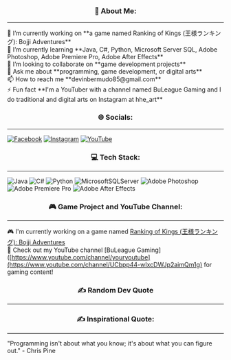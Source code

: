 <h3 align="center"> 💫 About Me: </h3>
<hr />
🔭 I’m currently working on **a game named Ranking of Kings (王様ランキング): Bojji Adventures** <br>
🌱 I’m currently learning **Java, C#, Python, Microsoft Server SQL, Adobe Photoshop, Adobe Premiere Pro, Adobe After Effects** <br>
👯 I’m looking to collaborate on **game development projects** <br>
💬 Ask me about **programming, game development, or digital arts** <br>
📫 How to reach me **devinbermudo85@gmail.com** <br>
⚡ Fun fact **I'm a YouTuber with a channel named BuLeague Gaming and I do traditional and digital arts on Instagram at hhe_art**

<h3 align="center">🌐 Socials:</h3>
<hr />

[![Facebook](https://img.shields.io/badge/Facebook-%231877F2.svg?logo=Facebook&logoColor=white)](https://www.facebook.com/yourfacebook) [![Instagram](https://img.shields.io/badge/Instagram-%23E4405F.svg?logo=Instagram&logoColor=white)](https://www.instagram.com/hhe_art/) [![YouTube](https://img.shields.io/badge/YouTube-%23FF0000.svg?logo=YouTube&logoColor=white)](https://www.youtube.com/channel/UCbpp44-wIxcDWJp2aimQm1g)

<h3 align="center">💻 Tech Stack:</h3>
<hr />

![Java](https://img.shields.io/badge/Java-%23ED8B00.svg?style=for-the-badge&logo=java&logoColor=white) 
![C#](https://img.shields.io/badge/C%23-%23239120.svg?style=for-the-badge&logo=c-sharp&logoColor=white) 
![Python](https://img.shields.io/badge/Python-3670A0?style=for-the-badge&logo=python&logoColor=ffdd54) 
![MicrosoftSQLServer](https://img.shields.io/badge/Microsoft%20SQL%20Server-CC2927?style=for-the-badge&logo=microsoft%20sql%20server&logoColor=white) 
![Adobe Photoshop](https://img.shields.io/badge/Adobe%20Photoshop-31A8FF?style=for-the-badge&logo=adobe%20photoshop&logoColor=white) 
![Adobe Premiere Pro](https://img.shields.io/badge/Adobe%20Premiere%20Pro-9999FF?style=for-the-badge&logo=adobe%20premiere%20pro&logoColor=white) 
![Adobe After Effects](https://img.shields.io/badge/Adobe%20After%20Effects-9999FF?style=for-the-badge&logo=adobe%20after%20effects&logoColor=white)

<h3 align="center">🎮 Game Project and YouTube Channel:</h3>
<hr />

🎮 I'm currently working on a game named [Ranking of Kings (王様ランキング): Bojji Adventures](https://gd.games/dibin18/rok-bojji-adventures) <br>
🎥 Check out my YouTube channel [BuLeague Gaming]([https://www.youtube.com/channel/youryoutube](https://www.youtube.com/channel/UCbpp44-wIxcDWJp2aimQm1g) for gaming content!

<h3 align="center">✍️ Random Dev Quote</h3>
<hr />

<h3 align="center">✍️ Inspirational Quote:</h3>
<hr />

"Programming isn't about what you know; it's about what you can figure out." - Chris Pine
